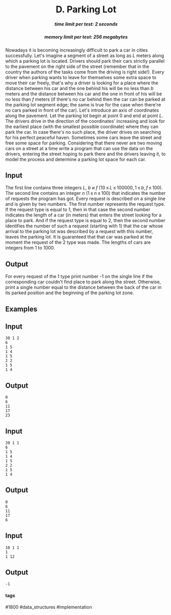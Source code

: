 <h1 style='text-align: center;'> D. Parking Lot</h1>

<h5 style='text-align: center;'>time limit per test: 2 seconds</h5>
<h5 style='text-align: center;'>memory limit per test: 256 megabytes</h5>

Nowadays it is becoming increasingly difficult to park a car in cities successfully. Let's imagine a segment of a street as long as *L* meters along which a parking lot is located. Drivers should park their cars strictly parallel to the pavement on the right side of the street (remember that in the country the authors of the tasks come from the driving is right side!). Every driver when parking wants to leave for themselves some extra space to move their car freely, that's why a driver is looking for a place where the distance between his car and the one behind his will be no less than *b* meters and the distance between his car and the one in front of his will be no less than *f* meters (if there's no car behind then the car can be parked at the parking lot segment edge; the same is true for the case when there're no cars parked in front of the car). Let's introduce an axis of coordinates along the pavement. Let the parking lot begin at point 0 and end at point *L*. The drivers drive in the direction of the coordinates' increasing and look for the earliest place (with the smallest possible coordinate) where they can park the car. In case there's no such place, the driver drives on searching for his perfect peaceful haven. Sometimes some cars leave the street and free some space for parking. Considering that there never are two moving cars on a street at a time write a program that can use the data on the drivers, entering the street hoping to park there and the drivers leaving it, to model the process and determine a parking lot space for each car.

## Input

The first line contains three integers *L*, *b* и *f* (10 ≤ *L* ≤ 100000, 1 ≤ *b*, *f* ≤ 100). The second line contains an integer *n* (1 ≤ *n* ≤ 100) that indicates the number of requests the program has got. Every request is described on a single line and is given by two numbers. The first number represents the request type. If the request type is equal to 1, then in that case the second number indicates the length of a car (in meters) that enters the street looking for a place to park. And if the request type is equal to 2, then the second number identifies the number of such a request (starting with 1) that the car whose arrival to the parking lot was described by a request with this number, leaves the parking lot. It is guaranteed that that car was parked at the moment the request of the 2 type was made. The lengths of cars are integers from 1 to 1000.

## Output

For every request of the 1 type print number -1 on the single line if the corresponding car couldn't find place to park along the street. Otherwise, print a single number equal to the distance between the back of the car in its parked position and the beginning of the parking lot zone.

## Examples

## Input


```
30 1 2  
6  
1 5  
1 4  
1 5  
2 2  
1 5  
1 4  

```
## Output


```
0  
6  
11  
17  
23  

```
## Input


```
30 1 1  
6  
1 5  
1 4  
1 5  
2 2  
1 5  
1 4  

```
## Output


```
0  
6  
11  
17  
6  

```
## Input


```
10 1 1  
1  
1 12  

```
## Output


```
-1  

```


#### tags 

#1800 #data_structures #implementation 